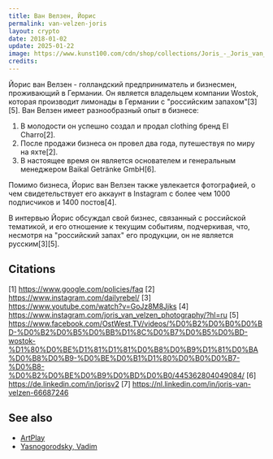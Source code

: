```yaml
---
title: Ван Велзен, Йорис
permalink: van-velzen-joris
layout: crypto
date: 2018-01-02
update: 2025-01-22
image: https://www.kunst100.com/cdn/shop/collections/Joris_-_Joris_van_Velzen_7a180518-aacf-4036-8cc8-535a83ebeb9f_800x.jpg
credits:
---
```


Йорис ван Велзен - голландский предприниматель и бизнесмен, проживающий в Германии. Он является владельцем компании Wostok, которая производит лимонады в Германии с "российским запахом"[3][5]. Ван Велзен имеет разнообразный опыт в бизнесе:

1. В молодости он успешно создал и продал clothing бренд El Charro[2].
2. После продажи бизнеса он провел два года, путешествуя по миру на яхте[2].
3. В настоящее время он является основателем и генеральным менеджером Baikal Getränke GmbH[6].

Помимо бизнеса, Йорис ван Велзен также увлекается фотографией, о чем свидетельствует его аккаунт в Instagram с более чем 1000 подписчиков и 1400 постов[4].

В интервью Йорис обсуждал свой бизнес, связанный с российской тематикой, и его отношение к текущим событиям, подчеркивая, что, несмотря на "российский запах" его продукции, он не является русским[3][5].

## Citations

[1] https://www.google.com/policies/faq
[2] https://www.instagram.com/dailyrebel/
[3] https://www.youtube.com/watch?v=GoJz8M8Jjks
[4] https://www.instagram.com/joris_van_velzen_photography/?hl=ru
[5] https://www.facebook.com/OstWest.TV/videos/%D0%B2%D0%B0%D0%BD-%D0%B2%D0%B5%D0%BB%D1%8C%D0%B7%D0%B5%D0%BD-wostok-%D1%80%D0%BE%D1%81%D1%81%D0%B8%D0%B9%D1%81%D0%BA%D0%B8%D0%B9-%D0%BE%D0%B1%D1%80%D0%B0%D0%B7-%D0%B8-%D0%B2%D0%BE%D0%B9%D0%BD%D0%B0/445362804049084/
[6] https://de.linkedin.com/in/jorisv2
[7] https://nl.linkedin.com/in/joris-van-velzen-66687246

## See also

+ [ArtPlay](artplay)
+ [Yasnogorodsky, Vadim](yasnogorodsky-vadim)
